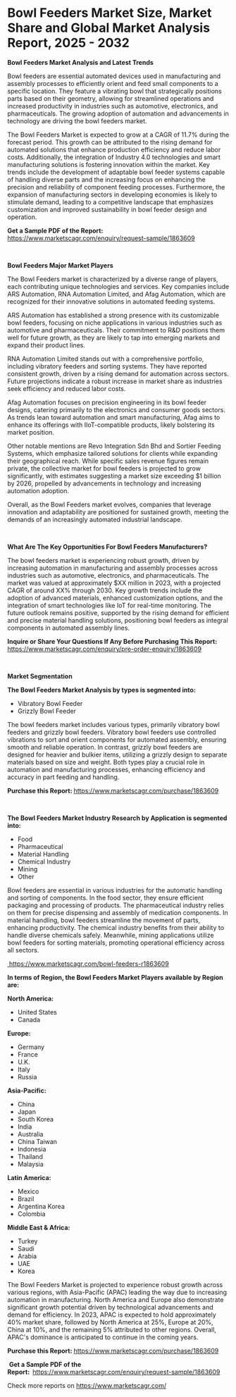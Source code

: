 <p><h1>Bowl Feeders Market Size, Market Share and Global Market Analysis Report, 2025 - 2032</h1></p><p><strong>Bowl Feeders Market Analysis and Latest Trends</strong></p>
<p><p>Bowl feeders are essential automated devices used in manufacturing and assembly processes to efficiently orient and feed small components to a specific location. They feature a vibrating bowl that strategically positions parts based on their geometry, allowing for streamlined operations and increased productivity in industries such as automotive, electronics, and pharmaceuticals. The growing adoption of automation and advancements in technology are driving the bowl feeders market.</p><p>The Bowl Feeders Market is expected to grow at a CAGR of 11.7% during the forecast period. This growth can be attributed to the rising demand for automated solutions that enhance production efficiency and reduce labor costs. Additionally, the integration of Industry 4.0 technologies and smart manufacturing solutions is fostering innovation within the market. Key trends include the development of adaptable bowl feeder systems capable of handling diverse parts and the increasing focus on enhancing the precision and reliability of component feeding processes. Furthermore, the expansion of manufacturing sectors in developing economies is likely to stimulate demand, leading to a competitive landscape that emphasizes customization and improved sustainability in bowl feeder design and operation.</p></p>
<p><strong>Get a Sample PDF of the Report:&nbsp;</strong> <a href="https://www.marketscagr.com/enquiry/request-sample/1863609?utm_campaign=2524&utm_medium=2&utm_source=Github&utm_content=ia&utm_term=19022025&utm_id=bowl-feeders">https://www.marketscagr.com/enquiry/request-sample/1863609</a></p>
<p>&nbsp;</p>
<p><strong>Bowl Feeders Major Market Players</strong></p>
<p><p>The Bowl Feeders market is characterized by a diverse range of players, each contributing unique technologies and services. Key companies include ARS Automation, RNA Automation Limited, and Afag Automation, which are recognized for their innovative solutions in automated feeding systems. </p><p>ARS Automation has established a strong presence with its customizable bowl feeders, focusing on niche applications in various industries such as automotive and pharmaceuticals. Their commitment to R&D positions them well for future growth, as they are likely to tap into emerging markets and expand their product lines.</p><p>RNA Automation Limited stands out with a comprehensive portfolio, including vibratory feeders and sorting systems. They have reported consistent growth, driven by a rising demand for automation across sectors. Future projections indicate a robust increase in market share as industries seek efficiency and reduced labor costs.</p><p>Afag Automation focuses on precision engineering in its bowl feeder designs, catering primarily to the electronics and consumer goods sectors. As trends lean toward automation and smart manufacturing, Afag aims to enhance its offerings with IIoT-compatible products, likely bolstering its market position.</p><p>Other notable mentions are Revo Integration Sdn Bhd and Sortier Feeding Systems, which emphasize tailored solutions for clients while expanding their geographical reach. While specific sales revenue figures remain private, the collective market for bowl feeders is projected to grow significantly, with estimates suggesting a market size exceeding $1 billion by 2026, propelled by advancements in technology and increasing automation adoption.</p><p>Overall, as the Bowl Feeders market evolves, companies that leverage innovation and adaptability are positioned for sustained growth, meeting the demands of an increasingly automated industrial landscape.</p></p>
<p>&nbsp;</p>
<p><strong>What Are The Key Opportunities For Bowl Feeders Manufacturers?</strong></p>
<p><p>The bowl feeders market is experiencing robust growth, driven by increasing automation in manufacturing and assembly processes across industries such as automotive, electronics, and pharmaceuticals. The market was valued at approximately $XX million in 2023, with a projected CAGR of around XX% through 2030. Key growth trends include the adoption of advanced materials, enhanced customization options, and the integration of smart technologies like IoT for real-time monitoring. The future outlook remains positive, supported by the rising demand for efficient and precise material handling solutions, positioning bowl feeders as integral components in automated assembly lines.</p></p>
<p><strong>Inquire or Share Your Questions If Any Before Purchasing This Report:</strong> <a href="https://www.marketscagr.com/enquiry/pre-order-enquiry/1863609?utm_campaign=2524&utm_medium=2&utm_source=Github&utm_content=ia&utm_term=19022025&utm_id=bowl-feeders">https://www.marketscagr.com/enquiry/pre-order-enquiry/1863609</a></p>
<p>&nbsp;</p>
<p><strong>Market Segmentation</strong></p>
<p><strong>The Bowl Feeders Market Analysis by types is segmented into:</strong></p>
<p><ul><li>Vibratory Bowl Feeder</li><li>Grizzly Bowl Feeder</li></ul></p>
<p><p>The bowl feeders market includes various types, primarily vibratory bowl feeders and grizzly bowl feeders. Vibratory bowl feeders use controlled vibrations to sort and orient components for automated assembly, ensuring smooth and reliable operation. In contrast, grizzly bowl feeders are designed for heavier and bulkier items, utilizing a grizzly design to separate materials based on size and weight. Both types play a crucial role in automation and manufacturing processes, enhancing efficiency and accuracy in part feeding and handling.</p></p>
<p><strong>Purchase this Report:&nbsp;</strong><a href="https://www.marketscagr.com/purchase/1863609?utm_campaign=2524&utm_medium=2&utm_source=Github&utm_content=ia&utm_term=19022025&utm_id=bowl-feeders">https://www.marketscagr.com/purchase/1863609</a></p>
<p>&nbsp;</p>
<p><strong>The Bowl Feeders Market Industry Research by Application is segmented into:</strong></p>
<p><ul><li>Food</li><li>Pharmaceutical</li><li>Material Handling</li><li>Chemical Industry</li><li>Mining</li><li>Other</li></ul></p>
<p><p>Bowl feeders are essential in various industries for the automatic handling and sorting of components. In the food sector, they ensure efficient packaging and processing of products. The pharmaceutical industry relies on them for precise dispensing and assembly of medication components. In material handling, bowl feeders streamline the movement of parts, enhancing productivity. The chemical industry benefits from their ability to handle diverse chemicals safely. Meanwhile, mining applications utilize bowl feeders for sorting materials, promoting operational efficiency across all sectors.</p></p>
<p><a href="https://www.marketscagr.com/bowl-feeders-r1863609?utm_campaign=2524&utm_medium=2&utm_source=Github&utm_content=ia&utm_term=19022025&utm_id=bowl-feeders">&nbsp;https://www.marketscagr.com/bowl-feeders-r1863609</a></p>
<p><strong>In terms of Region, the Bowl Feeders Market Players available by Region are:</strong></p>
<p>
    <p> <strong> North America: </strong>
        <ul>
            <li>United States</li>
            <li>Canada</li>
        </ul>
        </p> 
    <p> <strong> Europe: </strong>
        <ul>
            <li>Germany</li>
            <li>France</li>
            <li>U.K.</li>
            <li>Italy</li>
            <li>Russia</li>
        </ul>
        </p> 
    <p> <strong> Asia-Pacific: </strong>
        <ul>
            <li>China</li>
            <li>Japan</li>
            <li>South Korea</li>
            <li>India</li>
            <li>Australia</li>
            <li>China Taiwan</li>
            <li>Indonesia</li>
            <li>Thailand</li>
            <li>Malaysia</li>
        </ul>
        </p> 
    <p> <strong> Latin America: </strong>
        <ul>
            <li>Mexico</li>
            <li>Brazil</li>
            <li>Argentina Korea</li>
            <li>Colombia</li>
        </ul>
        </p> 
    <p> <strong> Middle East & Africa: </strong>
        <ul>
            <li>Turkey</li>
            <li>Saudi</li>
            <li>Arabia</li>
            <li>UAE</li>
            <li>Korea</li>
        </ul>
    </p>
    </p>
<p><p>The Bowl Feeders Market is projected to experience robust growth across various regions, with Asia-Pacific (APAC) leading the way due to increasing automation in manufacturing. North America and Europe also demonstrate significant growth potential driven by technological advancements and demand for efficiency. In 2023, APAC is expected to hold approximately 40% market share, followed by North America at 25%, Europe at 20%, China at 10%, and the remaining 5% attributed to other regions. Overall, APAC's dominance is anticipated to continue in the coming years.</p></p>
<p><strong>Purchase this Report: </strong><a href="https://www.marketscagr.com/purchase/1863609?utm_campaign=2524&utm_medium=2&utm_source=Github&utm_content=ia&utm_term=19022025&utm_id=bowl-feeders">https://www.marketscagr.com/purchase/1863609</a></p>
<p>&nbsp;<strong>Get a Sample PDF of the Report:&nbsp;&nbsp;</strong><a href="https://www.marketscagr.com/enquiry/request-sample/1863609?utm_campaign=2524&utm_medium=2&utm_source=Github&utm_content=ia&utm_term=19022025&utm_id=bowl-feeders">https://www.marketscagr.com/enquiry/request-sample/1863609</a></p>
<p><strong></strong></p>
<p>Check more reports on <a href="https://www.marketscagr.com/?utm_campaign=2524&utm_medium=2&utm_source=Github&utm_content=ia&utm_term=19022025&utm_id=bowl-feeders">https://www.marketscagr.com/</a></p>